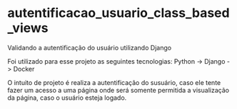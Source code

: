 # autentificacao_usuario_class_based_views
Validando a autentificação do usuário utilizando Django

Foi utilizado para esse projeto as seguintes tecnologias:
Python -> Django -> Docker

O intuito de projeto é realiza a autentificação do susuário, caso ele tente fazer um acesso a uma página onde será somente permitida a visualização da página, caso o usuário esteja logado.
